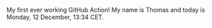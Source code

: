 My first ever working GitHub Action!
My name is Thomas and today is Monday, 12 December, 13:34 CET. 
